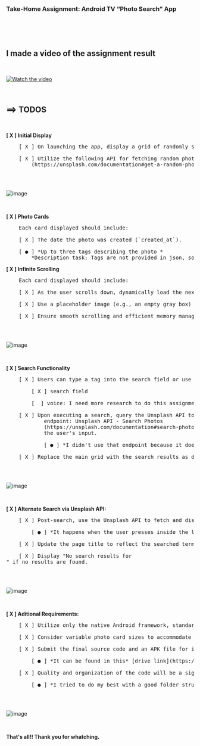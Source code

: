 ### Take-Home Assignment: Android TV “Photo Search” App<br />
<br />
<br />
<br />



## I made a video of the assignment result<br />
<br />

[![Watch the video](https://drive.google.com/uc?export=view&id=14z2m90TgeeT81xqkTCIQ_eSgcH1M8ri-)](https://drive.google.com/file/d/1GBKsG-0TH1J29WpFICwxGAKOJ-h2ynTA/view?usp=sharing)

<br />

## ==> TODOS <br />

<br />

**[ X ] Initial Display** <br />
<pre>
    [ X ] On launching the app, display a grid of randomly selected photos from Unsplash. <br />
    [ X ] Utilize the following API for fetching random photos:Unsplash API - Get a Random Photo 
        (https://unsplash.com/documentation#get-a-random-photo)<br />
</pre>
<br />
        
![image](https://drive.google.com/uc?export=view&id=1Cpv5KFeoJo4Y5uzFeGxSRYwEmi_gGtr-)

<br />

**[ X ] Photo Cards** <br />
<pre>
    Each card displayed should include: <br />
    [ X ] The date the photo was created (`created_at`). <br />
    [ ● ] *Up to three tags describing the photo *
        *Description task: Tags are not provided in json, so I put the name of the creator and the photo description instead of tags.*
</pre>

**[ X ] Infinite Scrolling**  <br />
<pre>
    Each card displayed should include: <br />
    [ X ] As the user scrolls down, dynamically load the next set of photo thumbnails. <br />
    [ X ] Use a placeholder image (e.g., an empty gray box) if the photo is still loading. <br />
    [ X ] Ensure smooth scrolling and efficient memory management. <br />
</pre>
<br />

![image](https://drive.google.com/uc?export=view&id=1S99ArIo_g2PA4TOenTvdqKYwC2TACZNb)

<br />

**[ X ] Search Functionality**  <br />
<pre>
    [ X ] Users can type a tag into the search field or use voice search. <br />
        [ X ] search field <br />
        [  ] voice: I need more research to do this assignment  <br />
    [ X ] Upon executing a search, query the Unsplash API to display relevant photos using this
            endpoint: Unsplash API - Search Photos
            (https://unsplash.com/documentation#search-photos), with the query parameter set to
            the user's input. <br />
            [ ● ] *I didn't use that endpoint because it doesn't have the option to send queries, instead I used the /photos/random endpoint* <br />        
    [ X ] Replace the main grid with the search results as depicted in Mockup 2. <br />
</pre>
<br />

![image](https://drive.google.com/uc?export=view&id=1vNr3FH2GT3FgMvKmySoJSEFxv9EXemNP)

<br />

**[ X ] Alternate Search via Unsplash API:** <br />
<pre>
    [ X ] Post-search, use the Unsplash API to fetch and display results on a refreshed mainpage. <br />
        [ ● ] *It happens when the user presses inside the logo.* <br />
    [ X ] Update the page title to reflect the searched term. <br />
    [ X ] Display "No search results for <search term>" if no results are found. <br />
</pre>
<br />

![image](https://drive.google.com/uc?export=view&id=19pSxVo4Q_mSkUjiCk9XRXHPcmVriICzt)

<br />
    
**[ X ] Aditional Requirements:** <br />
<pre>
    [ X ] Utilize only the native Android framework, standard androidx libraries, and networking libraries like Retrofit. <br />
    [ X ] Consider variable photo card sizes to accommodate different aspect ratios from Unsplash, or alternatively crop photos to fit a uniform card size. <br />
    [ X ] Submit the final source code and an APK file for installation on an Android TV box. <br />
        [ ● ] *It can be found in this* [drive link](https://drive.google.com/drive/folders/1GwqsLzS8_pBTgV-PgVMZDKdfuuUx6vFg?usp=drive_link)  <br />
    [ X ] Quality and organization of the code will be a significant factor in the assessment. <br />
        [ ● ] *I tried to do my best with a good folder structure* <br />
</pre>
<br />

![image](https://drive.google.com/uc?export=view&id=1w9PqnUUm1sAFM7ZcR9S-SmrOxvMByz4V)

<br />

**That's all!! Thank you for whatching.**
